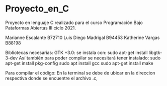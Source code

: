 # Proyecto_en_C
Proyecto en lenguaje C realizado para el curso Programación Bajo Pataformas Abiertas III ciclo 2021.

Marianne Escalante B72710
Luis Diego Madrigal B94453
Katherine Vargas B88198

Bibliotecas necesarias:
GTK +3.0: se instala con: sudo apt-get install libgtk-3-dev
Así también para poder compilar se necesitará tener instalado: 
sudo apt-get install pkg-config
sudo apt install gcc
sudo apt-get install make

Para compilar el código: 
En la terminal se debe de ubicar en la direccion respectiva donde se encuentre el archivo .c, 
